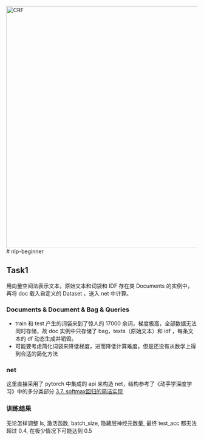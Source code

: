 <img width="638" alt="CRF" src="https://github.com/user-attachments/assets/82ebcbcf-70ec-4244-94cd-921f1ec04688" /># nlp-beginner

## Task1

用向量空间法表示文本，原始文本和词袋和 IDF 存在类 Documents 的实例中，再将 doc 载入自定义的 Dataset ，送入 net 中计算。

### Documents & Document & Bag & Queries

- train 和 test 产生的词袋来到了惊人的 17000 余词，梯度极高，全部数据无法同时存储，故 doc 实例中只存储了 bag，texts（原始文本）和 idf ，每条文本的 df 动态生成并销毁。
- 可能要考虑简化词袋来降低梯度，进而降低计算难度，但是还没有从数学上得到合适的简化方法

### net

这里直接采用了 pytorch 中集成的 api 来构造 net，结构参考了《动手学深度学习》中的多分类部分 [3.7. softmax回归的简洁实现](https://zh-v2.d2l.ai/chapter_linear-networks/softmax-regression-concise.html)

### 训练结果

无论怎样调整 ls, 激活函数, batch_size, 隐藏层神经元数量, 最终 test_acc 都无法超过 0.4, 在极少情况下可能达到 0.5
